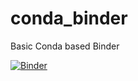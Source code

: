 # conda_binder
Basic Conda based Binder

[![Binder](https://mybinder.org/badge_logo.svg)](https://mybinder.org/v2/gh/hemasivakumar89/Shiny-app-repo/main/shiny?urlpath=shiny)
